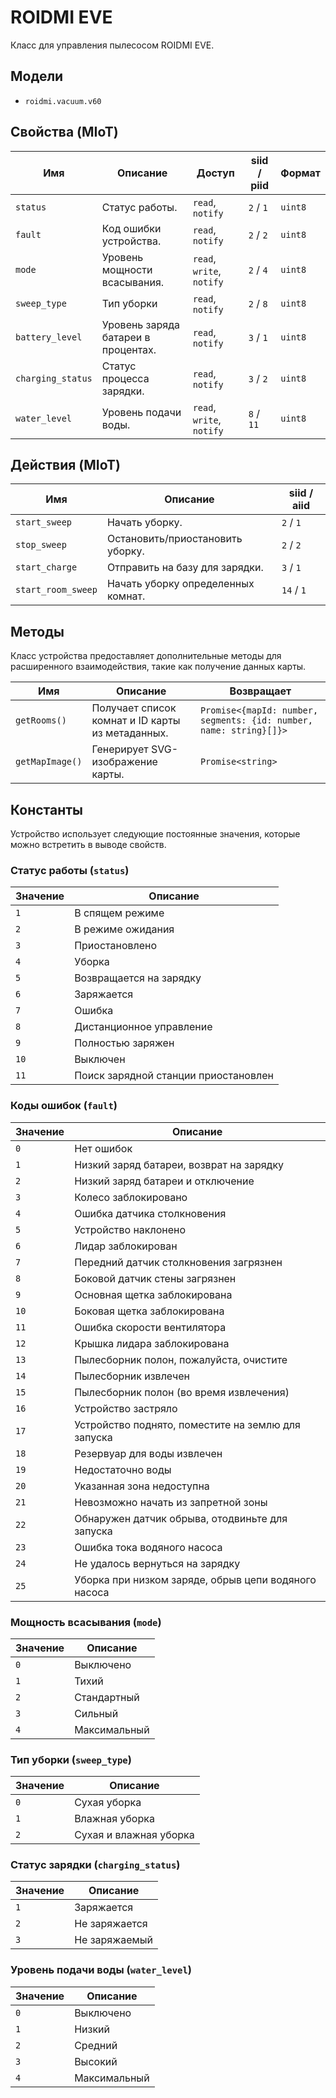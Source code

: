 # ROIDMI EVE

Класс для управления пылесосом ROIDMI EVE.

## Модели

- `roidmi.vacuum.v60`

## Свойства (MIoT)

| Имя | Описание | Доступ | siid / piid | Формат |
|---|---|---|---|---|
| `status` | Статус работы. | `read`, `notify` | `2` / `1` | `uint8` |
| `fault` | Код ошибки устройства. | `read`, `notify` | `2` / `2` | `uint8` |
| `mode` | Уровень мощности всасывания. | `read`, `write`, `notify` | `2` / `4` | `uint8` |
| `sweep_type` | Тип уборки | `read`, `notify` | `2` / `8` | `uint8` |
| `battery_level` | Уровень заряда батареи в процентах. | `read`, `notify` | `3` / `1` | `uint8` |
| `charging_status` | Статус процесса зарядки. | `read`, `notify` | `3` / `2` | `uint8` |
| `water_level` | Уровень подачи воды. | `read`, `write`, `notify` | `8` / `11` | `uint8` |

## Действия (MIoT)

| Имя | Описание | siid / aiid |
|---|---|---|
| `start_sweep` | Начать уборку. | `2` / `1` |
| `stop_sweep` | Остановить/приостановить уборку. | `2` / `2` |
| `start_charge` | Отправить на базу для зарядки. | `3` / `1` |
| `start_room_sweep` | Начать уборку определенных комнат. | `14` / `1` |

## Методы

Класс устройства предоставляет дополнительные методы для расширенного взаимодействия, такие как получение данных карты.

| Имя | Описание | Возвращает |
|---|---|---|
| `getRooms()` | Получает список комнат и ID карты из метаданных. | `Promise<{mapId: number, segments: {id: number, name: string}[]}>` |
| `getMapImage()` | Генерирует SVG-изображение карты. | `Promise<string>` |

## Константы

Устройство использует следующие постоянные значения, которые можно встретить в выводе свойств.

### Статус работы (`status`)

| Значение | Описание |
|---|---|
| `1` | В спящем режиме |
| `2` | В режиме ожидания |
| `3` | Приостановлено |
| `4` | Уборка |
| `5` | Возвращается на зарядку |
| `6` | Заряжается |
| `7` | Ошибка |
| `8` | Дистанционное управление |
| `9` | Полностью заряжен |
| `10` | Выключен |
| `11` | Поиск зарядной станции приостановлен |

### Коды ошибок (`fault`)

| Значение | Описание |
|---|---|
| `0` | Нет ошибок |
| `1` | Низкий заряд батареи, возврат на зарядку |
| `2` | Низкий заряд батареи и отключение |
| `3` | Колесо заблокировано |
| `4` | Ошибка датчика столкновения |
| `5` | Устройство наклонено |
| `6` | Лидар заблокирован |
| `7` | Передний датчик столкновения загрязнен |
| `8` | Боковой датчик стены загрязнен |
| `9` | Основная щетка заблокирована |
| `10` | Боковая щетка заблокирована |
| `11` | Ошибка скорости вентилятора |
| `12` | Крышка лидара заблокирована |
| `13` | Пылесборник полон, пожалуйста, очистите |
| `14` | Пылесборник извлечен |
| `15` | Пылесборник полон (во время извлечения) |
| `16` | Устройство застряло |
| `17` | Устройство поднято, поместите на землю для запуска |
| `18` | Резервуар для воды извлечен |
| `19` | Недостаточно воды |
| `20` | Указанная зона недоступна |
| `21` | Невозможно начать из запретной зоны |
| `22` | Обнаружен датчик обрыва, отодвиньте для запуска |
| `23` | Ошибка тока водяного насоса |
| `24` | Не удалось вернуться на зарядку |
| `25` | Уборка при низком заряде, обрыв цепи водяного насоса |

### Мощность всасывания (`mode`)

| Значение | Описание |
|---|---|
| `0` | Выключено |
| `1` | Тихий |
| `2` | Стандартный |
| `3` | Сильный |
| `4` | Максимальный |

### Тип уборки (`sweep_type`)

| Значение | Описание |
|---|---|
| `0` | Сухая уборка |
| `1` | Влажная уборка |
| `2` | Сухая и влажная уборка |

### Статус зарядки (`charging_status`)

| Значение | Описание |
|---|---|
| `1` | Заряжается |
| `2` | Не заряжается |
| `3` | Не заряжаемый |

### Уровень подачи воды (`water_level`)

| Значение | Описание |
|---|---|
| `0` | Выключено |
| `1` | Низкий |
| `2` | Средний |
| `3` | Высокий |
| `4` | Максимальный |
